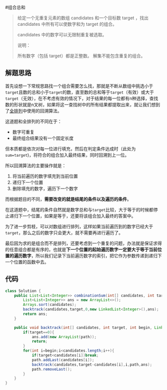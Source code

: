 #组合总和

> 给定一个无重复元素的数组 candidates 和一个目标数 target ，找出 candidates 中所有可以使数字和为 target 的组合。
>
> candidates 中的数字可以无限制重复被选取。
>
> 说明：
>
> 所有数字（包括 target）都是正整数。
> 解集不能包含重复的组合。 

## 解题思路

首先设想一下常规思路找一个组合需要怎么找，那就是不断从数组中挑选小于`target`且数的总和小于`target`的数，直至数的总和等于`target`（有效）或大于`target`（无效），在不考虑有效的情况下，对于结果的每一位都有n种选择，查找数的形状就是n叉树，如果将这一查找树中的所有结果都提取出来，就让我们想到了[全排列](./全排列.md)中使用的回溯算法。

这道题和全排列的不同在于：

- 数字可重复
- 最终组合结果没有一个固定长度

但本质都是依次对每一位进行填充，然后在判定条件达成时（此处为`sum=target`)，将符合的组合加入最终结果，同时回溯到上一位。

所以回溯算法的主要操作就是：

1. 将当前遍历的数字填充到当前位置
2. 递归下一个位置
3. 删除填充的数字，遍历下一个数字

而根据题目的不同，**需要改变的就是结尾的条件以及遍历的条件**。

在这道题中，结尾的条件自然就是数字总和与`target`比较，大于等于的时候都停止递归下一个位置，如果是等于，还要将该组合加入最终的答案中。

为了进一步剪枝，可以对数组进行排列，这样如果当前遍历到的数字已经大于`target`，那么之后的数字只会更大，就不需要再进行遍历了。

最后因为求的是组合而不是排列，还要考虑到一个重复的问题，办法就是保证求得的任意组合都是有序的，也就是**下一个位置的起始遍历数字一定要大于等于当前位置的遍历数字**，所以我们记录下当前遍历数字的索引，把它作为参数传递到递归下一个位置的函数中去。

## 代码

```java
class Solution {
    public List<List<Integer>> combinationSum(int[] candidates, int target) {
        List<List<Integer>> ans = new ArrayList<>();
        Arrays.sort(candidates);
        backtrack(candidates,target,0,new LinkedList<Integer>(),ans);
        return ans;
    }

    public void backtrack(int[] candidates, int target, int begin, LinkedList<Integer> path, List<List<Integer>> ans){
        if(target==0){
            ans.add(new ArrayList(path));
            return;
        }
        for(int i=begin;i<candidates.length;i++){
            if(target<candidates[i])break;
            path.addLast(candidates[i]);
            backtrack(candidates,target-candidates[i],i,path,ans);
            path.removeLast();
        }
    }
}
```

